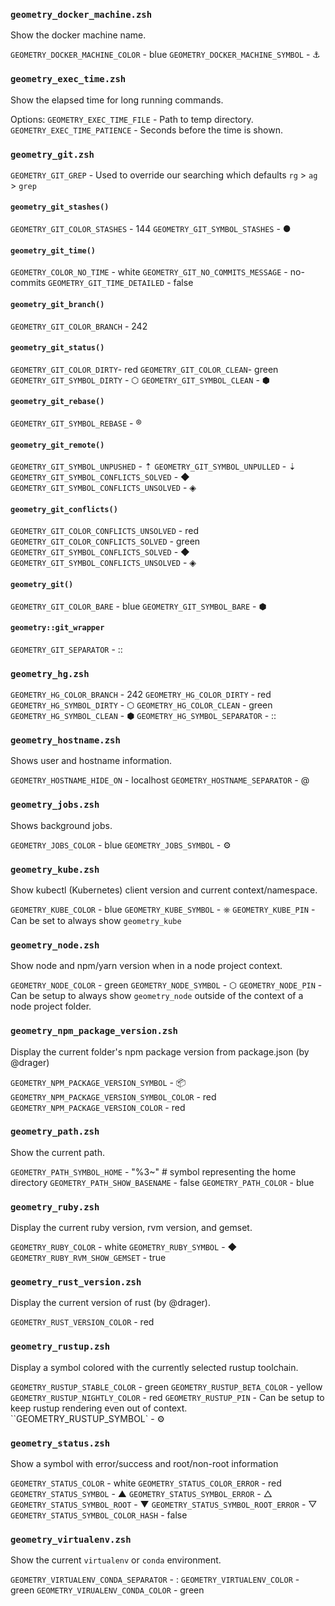 ### `geometry_docker_machine.zsh`

Show the docker machine name.

`GEOMETRY_DOCKER_MACHINE_COLOR` - blue
`GEOMETRY_DOCKER_MACHINE_SYMBOL` - ⚓

### `geometry_exec_time.zsh`

Show the elapsed time for long running commands.

Options:
`GEOMETRY_EXEC_TIME_FILE` - Path to temp directory.
`GEOMETRY_EXEC_TIME_PATIENCE` - Seconds before the time is shown.

### `geometry_git.zsh`

`GEOMETRY_GIT_GREP` - Used to override our searching which defaults `rg` > `ag` > `grep`

#### `geometry_git_stashes()`
`GEOMETRY_GIT_COLOR_STASHES` - 144
`GEOMETRY_GIT_SYMBOL_STASHES` - ●

#### `geometry_git_time()`
`GEOMETRY_COLOR_NO_TIME` - white 
`GEOMETRY_GIT_NO_COMMITS_MESSAGE` - no-commits
`GEOMETRY_GIT_TIME_DETAILED` - false

#### `geometry_git_branch()`
`GEOMETRY_GIT_COLOR_BRANCH` - 242

#### `geometry_git_status()`
`GEOMETRY_GIT_COLOR_DIRTY`- red
`GEOMETRY_GIT_COLOR_CLEAN`- green
`GEOMETRY_GIT_SYMBOL_DIRTY` - ⬡
`GEOMETRY_GIT_SYMBOL_CLEAN` - ⬢

#### `geometry_git_rebase()`
`GEOMETRY_GIT_SYMBOL_REBASE` - ®

#### `geometry_git_remote() `
`GEOMETRY_GIT_SYMBOL_UNPUSHED` - ⇡
`GEOMETRY_GIT_SYMBOL_UNPULLED` - ⇣
`GEOMETRY_GIT_SYMBOL_CONFLICTS_SOLVED` - ◆
`GEOMETRY_GIT_SYMBOL_CONFLICTS_UNSOLVED` - ◈

#### `geometry_git_conflicts()`
`GEOMETRY_GIT_COLOR_CONFLICTS_UNSOLVED` - red
`GEOMETRY_GIT_COLOR_CONFLICTS_SOLVED` - green
`GEOMETRY_GIT_SYMBOL_CONFLICTS_SOLVED` - ◆
`GEOMETRY_GIT_SYMBOL_CONFLICTS_UNSOLVED` - ◈

#### `geometry_git()`
`GEOMETRY_GIT_COLOR_BARE` - blue
`GEOMETRY_GIT_SYMBOL_BARE` - ⬢

#### `geometry::git_wrapper`
`GEOMETRY_GIT_SEPARATOR` - ::

### `geometry_hg.zsh`

`GEOMETRY_HG_COLOR_BRANCH` - 242
`GEOMETRY_HG_COLOR_DIRTY` - red
`GEOMETRY_HG_SYMBOL_DIRTY` - ⬡
`GEOMETRY_HG_COLOR_CLEAN` - green
`GEOMETRY_HG_SYMBOL_CLEAN` - ⬢
`GEOMETRY_HG_SYMBOL_SEPARATOR` - ::

### `geometry_hostname.zsh`

Shows user and hostname information.

`GEOMETRY_HOSTNAME_HIDE_ON` - localhost
`GEOMETRY_HOSTNAME_SEPARATOR` - @

### `geometry_jobs.zsh`

Shows background jobs.

`GEOMETRY_JOBS_COLOR` - blue
`GEOMETRY_JOBS_SYMBOL` - ⚙

### `geometry_kube.zsh`

Show kubectl (Kubernetes) client version and current context/namespace.

`GEOMETRY_KUBE_COLOR` - blue
`GEOMETRY_KUBE_SYMBOL` - ⎈
`GEOMETRY_KUBE_PIN` - Can be set to always show `geometry_kube`

### `geometry_node.zsh`

Show node and npm/yarn version when in a node project context.

`GEOMETRY_NODE_COLOR` - green 
`GEOMETRY_NODE_SYMBOL` - ⬡
`GEOMETRY_NODE_PIN` - Can be setup to always show `geometry_node` outside of the context of a node project folder.

### `geometry_npm_package_version.zsh`

Display the current folder's npm package version from package.json (by @drager)

`GEOMETRY_NPM_PACKAGE_VERSION_SYMBOL` - 📦
`GEOMETRY_NPM_PACKAGE_VERSION_SYMBOL_COLOR` - red
`GEOMETRY_NPM_PACKAGE_VERSION_COLOR` - red

### `geometry_path.zsh`

Show the current path.

`GEOMETRY_PATH_SYMBOL_HOME` - "%3~"   # symbol representing the home directory
`GEOMETRY_PATH_SHOW_BASENAME` - false
`GEOMETRY_PATH_COLOR` - blue

### `geometry_ruby.zsh`

Display the current ruby version, rvm version, and gemset.

`GEOMETRY_RUBY_COLOR` - white
`GEOMETRY_RUBY_SYMBOL` - ◆
`GEOMETRY_RUBY_RVM_SHOW_GEMSET` - true

### `geometry_rust_version.zsh`

Display the current version of rust (by @drager).

`GEOMETRY_RUST_VERSION_COLOR` - red

### `geometry_rustup.zsh`

Display a symbol colored with the currently selected rustup toolchain.

`GEOMETRY_RUSTUP_STABLE_COLOR` - green
`GEOMETRY_RUSTUP_BETA_COLOR` - yellow
`GEOMETRY_RUSTUP_NIGHTLY_COLOR` - red
`GEOMETRY_RUSTUP_PIN` - Can be setup to keep rustup rendering even out of context.
``GEOMETRY_RUSTUP_SYMBOL` - ⚙

### `geometry_status.zsh`

Show a symbol with error/success and root/non-root information

`GEOMETRY_STATUS_COLOR` - white
`GEOMETRY_STATUS_COLOR_ERROR` - red
`GEOMETRY_STATUS_SYMBOL` - ▲
`GEOMETRY_STATUS_SYMBOL_ERROR` - △
`GEOMETRY_STATUS_SYMBOL_ROOT` - ▼
`GEOMETRY_STATUS_SYMBOL_ROOT_ERROR` - ▽
`GEOMETRY_STATUS_SYMBOL_COLOR_HASH` - false

### `geometry_virtualenv.zsh`

Show the current `virtualenv` or `conda` environment.

`GEOMETRY_VIRTUALENV_CONDA_SEPARATOR` - :
`GEOMETRY_VIRTUALENV_COLOR` - green
`GEOMETRY_VIRUALENV_CONDA_COLOR` - green
